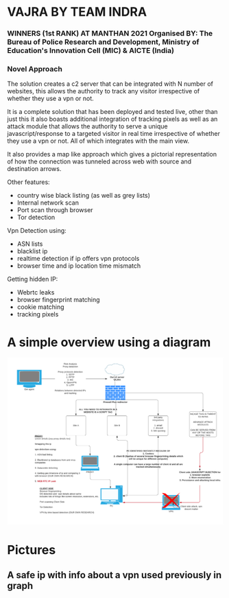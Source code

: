 # VAJRA BY TEAM INDRA
### **WINNERS (1st RANK)** AT MANTHAN 2021 Organised BY: The Bureau of Police Research and Development, Ministry of Education's Innovation Cell (MIC) & AICTE (India)

### Novel Approach
The solution creates a c2 server that can be integrated with N number of websites, this allows the authority to track any visitor irrespective of whether they use a vpn or not. 

It is a complete solution that has been deployed and tested live, other than just this it also boasts additional integration of tracking pixels as well as an attack module that allows the authority to serve a unique javascript/response to a targeted visitor in real time irrespective of whether they use a vpn or not. All of which integrates with the main view.

It also provides a map like approach which gives a pictorial representation of how the connection was tunneled across web with source and destination arrows.

Other features:
- country wise black listing (as well as grey lists)
- Internal network scan
- Port scan through browser
- Tor detection

Vpn Detection using:
- ASN lists
- blacklist ip
- realtime detection if ip offers vpn protocols
- browser time and ip location time mismatch

Getting hidden IP:
- Webrtc leaks
- browser fingerprint matching
- cookie matching
- tracking pixels

# A simple overview using a diagram
![Functioning](https://github.com/abankalarm/VAJRA-1st_at_Manthan_hackathon/blob/main/Network%20diagram%20example.png)

# Pictures

## A safe ip with info about a vpn used previously in graph

